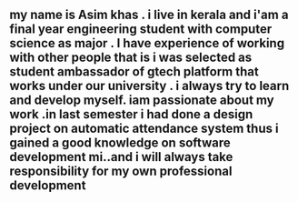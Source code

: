 <h2>my name is Asim khas . i live in kerala and i'am a final year engineering student with computer science as major . I have experience of working with other people that is i was selected as student ambassador of gtech platform that works under our university . i always try to learn and develop myself. iam passionate about my work .in last semester i had done a design project on automatic attendance system thus i gained a good knowledge on software development mi..and i will always take responsibility for my own professional development<h2>